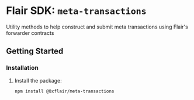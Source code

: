 # Flair SDK: `meta-transactions`

Utility methods to help construct and submit meta transactions using Flair's forwarder contracts

## Getting Started

### Installation

1. Install the package:

   ```sh
   npm install @0xflair/meta-transactions
   ```
